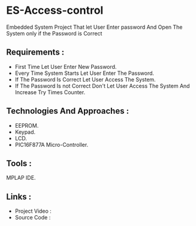 # ES-Access-control
Embedded System Project That let User Enter password And Open The System only if the Password is Correct

## Requirements :

- First Time Let User Enter New Password.
- Every Time System Starts Let User Enter The Password.
- If The Password Is Correct Let User Access The System.
- If The Password Is not Correct Don't Let User Access The System And Increase Try Times Counter.

## Technologies And Approaches :

- EEPROM.
- Keypad.
- LCD.
- PIC16F877A Micro-Controller.

## Tools :

MPLAP IDE.

## Links :

- Project Video : 
- Source Code : 
